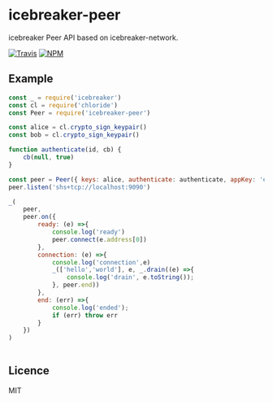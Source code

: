 # icebreaker-peer
icebreaker Peer API based on icebreaker-network.

[![Travis](https://img.shields.io/travis/alligator-io/icebreaker-peer.svg)](https://travis-ci.org/alligator-io/icebreaker-peer)
[![NPM](https://img.shields.io/npm/dm/icebreaker-network.svg)](https://www.npmjs.com/package/icebreaker-peer)

## Example
```javascript
const _ = require('icebreaker')
const cl = require('chloride')
const Peer = require('icebreaker-peer')

const alice = cl.crypto_sign_keypair()
const bob = cl.crypto_sign_keypair()

function authenticate(id, cb) {
    cb(null, true)
}

const peer = Peer({ keys: alice, authenticate: authenticate, appKey: 'example@1.0.0' })
peer.listen('shs+tcp://localhost:9090')

_(
    peer,
    peer.on({
        ready: (e) =>{
            console.log('ready')
            peer.connect(e.address[0])
        },
        connection: (e) =>{
            console.log('connection',e)
            _(['hello','world'], e, _.drain((e) =>{
                console.log('drain', e.toString());
            }, peer.end))
        },
        end: (err) =>{
            console.log('ended');
            if (err) throw err
        }
    })
)
  
  ```
## Licence
MIT
